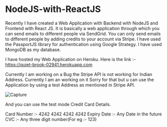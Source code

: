 # NodeJS-with-ReactJS

Recently I have created a Web Application with Backend with NodeJS and Frontend with React JS. It is basically a web application through which you can send emails to different people via SendGrid. You can only send emails to different people by adding credits to your account via Stripe. I have used the PassportJS library for authentication using Google Strategy. I have used MongoDB as my database.

I have hosted my Web Application on Heroku. Here is the link :- https://quiet-brook-02941.herokuapp.com

Currently I am working on a Bug the Stripe API is not working for Indian Address. Currently I am an working on it Sorry for that but u can use the Application by using a test Address as mentioned in Stripe API.

![Capture](https://user-images.githubusercontent.com/73438023/129935489-1aa9447f-bad1-4b27-860c-bdf3969baba0.JPG)

And you can use the test mode Credit Card Details.

Card Number :- 4242 4242 4242 4242
Expiry Date :- Any Date in the future
CVC :- Any three digit number(For eg :- 123)
